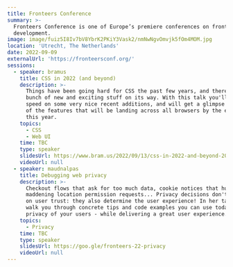 ```yaml
---
title: Fronteers Conference
summary: >-
  Fronteers Conference is one of Europe’s premiere conferences on front-end web
  development.
image: image/fuiz5I8Iv7bV8YbrK2PKiY3Vask2/nmNwNgvOmvjk5fOm4MOM.jpg
location: 'Utrecht, The Netherlands'
date: 2022-09-09
externalUrl: 'https://fronteersconf.org/'
sessions:
  - speaker: bramus
    title: CSS in 2022 (and beyond)
    description: >-
      Things have been going hard for CSS the past few years, and there's a
      bunch of new and exciting stuff on its way. With this talk you'll be up to
      speed on some very nice recent additions, and will get a glimpse of a lot
      of the features that will be landing across all browsers by the end of
      this year.
    topics:
      - CSS
      - Web UI
    time: TBC
    type: speaker
    slidesUrl: https://www.bram.us/2022/09/13/css-in-2022-and-beyond-2022-09-09-fronteers-conf/
    videoUrl: null
  - speaker: maudnalpas
    title: Debugging web privacy
    description: >-
      Checkout flows that ask for too much data, cookie notices that hurt site performance,
      maddening location permission requests... Privacy decisions don't only have an impact
      on user trust: they also determine the user experience! In her talk, Maud will
      walk you through concrete tips and code examples you can use today to improve the
      privacy of your users - while delivering a great user experience.
    topics:
      - Privacy
    time: TBC
    type: speaker
    slidesUrl: https://goo.gle/fronteers-22-privacy
    videoUrl: null
---
```

